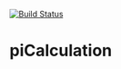 [![Build Status](http://ec2-18-214-184-27.compute-1.amazonaws.com/buildStatus/icon?job=pi-challange)](http://ec2-18-214-184-27.compute-1.amazonaws.com/job/pi-challange/)
# piCalculation

